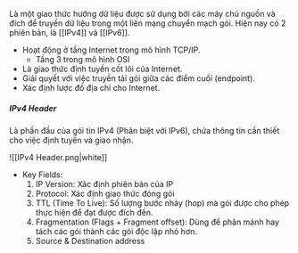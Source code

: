 Là một giao thức hướng dữ liệu được sử dụng bởi các máy chủ nguồn và đích để truyền dữ liệu trong một liên mạng chuyển mạch gói. Hiện nay có 2 phiên bản, là [[IPv4]] và [[IPv6]].

- Hoạt động ở tầng Internet trong mô hình TCP/IP.
	- Tầng 3 trong mô hình OSI
- Là giao thức định tuyền cốt lõi của Internet.
- Giải quyết với việc truyền tải gói giữa các điểm cuối (endpoint).
- Xác định lược đồ địa chỉ cho Internet.

##### IPv4 Header
Là phần đầu của gói tin IPv4 (Phân biệt với IPv6), chứa thông tin cần thiết cho việc định tuyến và giao nhận.

![[IPv4 Header.png|white]]

- Key Fields:
	1. IP Version: Xác định phiên bản của IP
	2. Protocol: Xác định giao thức đóng gói
	3. TTL (Time To Live): Số lượng bước nhảy (hop) mà gói được cho phép thực hiện để đạt được đích đến.
	4. Fragmentation (Flags + Fragment offset): Dùng để phân mảnh hay tách các gói thành các gói độc lập nhỏ hơn.
	5. Source & Destination address